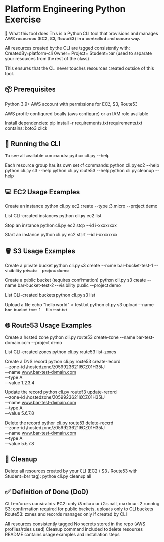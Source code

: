 # Platform Engineering Python Exercise
🎯 What this tool does
This is a Python CLI tool that provisions and manages AWS resources (EC2, S3, Route53) in a 
controlled and secure way.

All resources created by the CLI are tagged consistently with:
CreatedBy=platform-cli
Owner=<username>
Project=<project>
Student=bar (used to separate your resources from the rest of the class)

This ensures that the CLI never touches resources created outside of this tool.

## 📦 Prerequisites
Python 3.9+
AWS account with permissions for EC2, S3, Route53

AWS profile configured locally (aws configure) or an IAM role available

Install dependencies:
pip install -r requirements.txt
requirements.txt contains:
boto3
click

## 🚀 Running the CLI
To see all available commands:
python cli.py --help

Each resource group has its own set of commands:
python cli.py ec2 --help
python cli.py s3 --help
python cli.py route53 --help
python cli.py cleanup --help

## 💻 EC2 Usage Examples
Create an instance
python cli.py ec2 create --type t3.micro --project demo

List CLI-created instances
python cli.py ec2 list

Stop an instance
python cli.py ec2 stop --id i-xxxxxxxx

Start an instance
python cli.py ec2 start --id i-xxxxxxxx

## 🪣 S3 Usage Examples
Create a private bucket
python cli.py s3 create --name bar-bucket-test-1 --visibility private --project demo

Create a public bucket (requires confirmation)
python cli.py s3 create --name bar-bucket-test-2 --visibility public --project demo

List CLI-created buckets
python cli.py s3 list

Upload a file
echo "hello world" > test.txt
python cli.py s3 upload --name bar-bucket-test-1 --file test.txt

## 🌐 Route53 Usage Examples
Create a hosted zone
python cli.py route53 create-zone --name bar-test-domain.com --project demo

List CLI-created zones
python cli.py route53 list-zones

Create a DNS record
python cli.py route53 create-record \
  --zone-id /hostedzone/Z059923621I6CZ01H35IJ \
  --name www.bar-test-domain.com \
  --type A \
  --value 1.2.3.4

Update the record
python cli.py route53 update-record \
  --zone-id /hostedzone/Z059923621I6CZ01H35IJ \
  --name www.bar-test-domain.com \
  --type A \
  --value 5.6.7.8

Delete the record
python cli.py route53 delete-record \
  --zone-id /hostedzone/Z059923621I6CZ01H35IJ \
  --name www.bar-test-domain.com \
  --type A \
  --value 5.6.7.8

## 🧹 Cleanup
Delete all resources created by your CLI (EC2 / S3 / Route53 with Student=bar tag):
python cli.py cleanup all

## ✅ Definition of Done (DoD)
CLI enforces constraints:
EC2: only t3.micro or t2.small, maximum 2 running
S3: confirmation required for public buckets, uploads only to CLI buckets
Route53: zones and records managed only if created by CLI

All resources consistently tagged
No secrets stored in the repo (AWS profiles/roles used)
Cleanup command included to delete resources
README contains usage examples and installation steps
